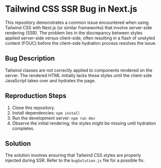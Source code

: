 # Tailwind CSS SSR Bug in Next.js

This repository demonstrates a common issue encountered when using Tailwind CSS with Next.js (or similar frameworks) that involve server-side rendering (SSR).  The problem lies in the discrepancy between styles applied server-side versus client-side, often resulting in a flash of unstyled content (FOUC) before the client-side hydration process resolves the issue.

## Bug Description

Tailwind classes are not correctly applied to components rendered on the server. The rendered HTML initially lacks these styles until the client-side JavaScript takes over and hydrates the page.

## Reproduction Steps

1. Clone this repository.
2. Install dependencies: `npm install`
3. Run the development server: `npm run dev`
4. Observe the initial rendering; the styles might be missing until hydration completes. 

## Solution

The solution involves ensuring that Tailwind CSS styles are properly injected during SSR. Refer to the `bugSolution.js` file for a possible fix.